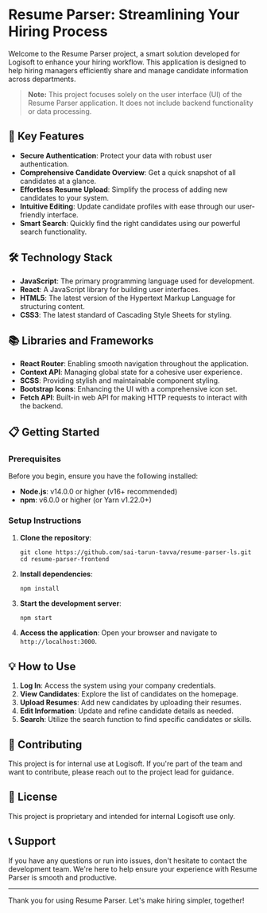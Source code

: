 # Resume Parser: Streamlining Your Hiring Process

Welcome to the Resume Parser project, a smart solution developed for Logisoft to enhance your hiring workflow. This application is designed to help hiring managers efficiently share and manage candidate information across departments.

> **Note:** This project focuses solely on the user interface (UI) of the Resume Parser application. It does not include backend functionality or data processing.

## 🚀 Key Features

- **Secure Authentication**: Protect your data with robust user authentication.
- **Comprehensive Candidate Overview**: Get a quick snapshot of all candidates at a glance.
- **Effortless Resume Upload**: Simplify the process of adding new candidates to your system.
- **Intuitive Editing**: Update candidate profiles with ease through our user-friendly interface.
- **Smart Search**: Quickly find the right candidates using our powerful search functionality.

## 🛠️ Technology Stack

- **JavaScript**: The primary programming language used for development.
- **React**: A JavaScript library for building user interfaces.
- **HTML5**: The latest version of the Hypertext Markup Language for structuring content.
- **CSS3**: The latest standard of Cascading Style Sheets for styling.

## 📚 Libraries and Frameworks

- **React Router**: Enabling smooth navigation throughout the application.
- **Context API**: Managing global state for a cohesive user experience.
- **SCSS**: Providing stylish and maintainable component styling.
- **Bootstrap Icons**: Enhancing the UI with a comprehensive icon set.
- **Fetch API**: Built-in web API for making HTTP requests to interact with the backend.

## 📋 Getting Started

### Prerequisites

Before you begin, ensure you have the following installed:
- **Node.js**: v14.0.0 or higher (v16+ recommended)
- **npm**: v6.0.0 or higher (or Yarn v1.22.0+)

### Setup Instructions

1. **Clone the repository**:
   ```
   git clone https://github.com/sai-tarun-tavva/resume-parser-ls.git
   cd resume-parser-frontend
   ```

2. **Install dependencies**:
   ```
   npm install
   ```

3. **Start the development server**:
   ```
   npm start
   ```

4. **Access the application**: Open your browser and navigate to `http://localhost:3000`.

## 💡 How to Use

1. **Log In**: Access the system using your company credentials.
2. **View Candidates**: Explore the list of candidates on the homepage.
3. **Upload Resumes**: Add new candidates by uploading their resumes.
4. **Edit Information**: Update and refine candidate details as needed.
5. **Search**: Utilize the search function to find specific candidates or skills.

## 🤝 Contributing

This project is for internal use at Logisoft. If you're part of the team and want to contribute, please reach out to the project lead for guidance.

## 📄 License

This project is proprietary and intended for internal Logisoft use only.

## 📞 Support

If you have any questions or run into issues, don't hesitate to contact the development team. We're here to help ensure your experience with Resume Parser is smooth and productive.

---

Thank you for using Resume Parser. Let's make hiring simpler, together!
